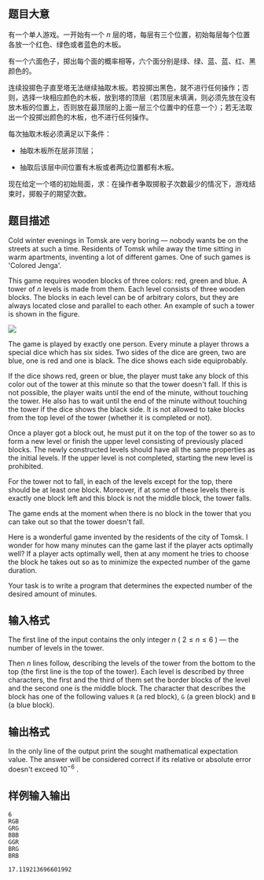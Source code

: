 ## 题目大意

有一个单人游戏。一开始有一个 $n$ 层的塔，每层有三个位置，初始每层每个位置各放一个红色、绿色或者蓝色的木板。

有一个六面色子，掷出每个面的概率相等，六个面分别是绿、绿、蓝、蓝、红、黑颜色的。

连续投掷色子直至塔无法继续抽取木板。若投掷出黑色，就不进行任何操作；否则，选择一块相应颜色的木板，放到塔的顶层（若顶层未填满，则必须先放在没有放木板的位置上，否则放在最顶层的上面一层三个位置中的任意一个）；若无法取出一个投掷出颜色的木板，也不进行任何操作。

每次抽取木板必须满足以下条件：

- 抽取木板所在层非顶层；

- 抽取后该层中间位置有木板或者两边位置都有木板。

现在给定一个塔的初始局面，求：在操作者争取掷骰子次数最少的情况下，游戏结束时，掷骰子的期望次数。

## 题目描述

Cold winter evenings in Tomsk are very boring — nobody wants be on the streets at such a time. Residents of Tomsk while away the time sitting in warm apartments, inventing a lot of different games. One of such games is 'Colored Jenga'.

This game requires wooden blocks of three colors: red, green and blue. A tower of $n$ levels is made from them. Each level consists of three wooden blocks. The blocks in each level can be of arbitrary colors, but they are always located close and parallel to each other. An example of such a tower is shown in the figure.

![](file://pic1.png)

The game is played by exactly one person. Every minute a player throws a special dice which has six sides. Two sides of the dice are green, two are blue, one is red and one is black. The dice shows each side equiprobably.

If the dice shows red, green or blue, the player must take any block of this color out of the tower at this minute so that the tower doesn't fall. If this is not possible, the player waits until the end of the minute, without touching the tower. He also has to wait until the end of the minute without touching the tower if the dice shows the black side. It is not allowed to take blocks from the top level of the tower (whether it is completed or not).

Once a player got a block out, he must put it on the top of the tower so as to form a new level or finish the upper level consisting of previously placed blocks. The newly constructed levels should have all the same properties as the initial levels. If the upper level is not completed, starting the new level is prohibited.

For the tower not to fall, in each of the levels except for the top, there should be at least one block. Moreover, if at some of these levels there is exactly one block left and this block is not the middle block, the tower falls.

The game ends at the moment when there is no block in the tower that you can take out so that the tower doesn't fall.

Here is a wonderful game invented by the residents of the city of Tomsk. I wonder for how many minutes can the game last if the player acts optimally well? If a player acts optimally well, then at any moment he tries to choose the block he takes out so as to minimize the expected number of the game duration.

Your task is to write a program that determines the expected number of the desired amount of minutes.

## 输入格式

The first line of the input contains the only integer $n$ ( $2\leq n\leq 6$ ) — the number of levels in the tower.

Then $n$ lines follow, describing the levels of the tower from the bottom to the top (the first line is the top of the tower). Each level is described by three characters, the first and the third of them set the border blocks of the level and the second one is the middle block. The character that describes the block has one of the following values `R` (a red block), `G` (a green block) and `B` (a blue block).

## 输出格式

In the only line of the output print the sought mathematical expectation value. The answer will be considered correct if its relative or absolute error doesn't exceed $10^{-6}$ .

## 样例输入输出

```input1
6
RGB
GRG
BBB
GGR
BRG
BRB
```

```output1
17.119213696601992
```